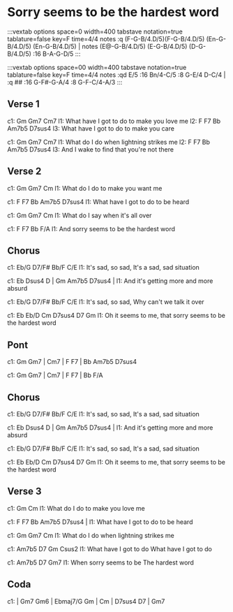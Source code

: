 ---
---

# Sorry seems to be the hardest word


:::vextab
  options space=0 width=400
  tabstave notation=true tablature=false key=F time=4/4
  notes :q (F-G-B/4.D/5)(F-G-B/4.D/5) (En-G-B/4.D/5) (En-G-B/4.D/5) |
  notes (E@-G-B/4.D/5) (E-G-B/4.D/5) (D-G-B/4.D/5) :16 B-A-G-D/5
:::

:::vextab
  options space=00 width=400
  tabstave notation=true tablature=false key=F time=4/4
  notes :qd E/5 :16 Bn/4-C/5 :8 G-E/4 D-C/4 | :q ## :16 G-F#-G-A/4 :8 G-F-C/4-A/3
:::


## Verse 1
c1: Gm                        Gm7      Cm7
l1:  What have I got to do to make you love me
l2: F                         F7      Bb     Am7b5  D7sus4 
l3:  What have I got to do to make you care  

c1: Gm         Gm7               Cm7
l1:  What do I do when lightning strikes me
l2: F                        F7        Bb     Am7b5  D7sus4 
l3:  And I wake to find that you're not there  

## Verse 2
c1: Gm         Gm7            Cm
l1:  What do I do to make you want me

c1: F                      F7   Bb     Am7b5  D7sus4
l1:  What have I got to do to be heard  

c1: Gm         Gm7               Cm
l1:  What do I say when it's all over

c1:     F                     F7    Bb    F/A
l1: And sorry seems to be the hardest word

## Chorus
c1: Eb/G      D7/F#     Bb/F        C/E
l1: It's sad, so sad,   It's a sad, sad situation

c1: Eb               Dsus4    D    | Gm     Am7b5  D7sus4 |
l1: And it's getting more and more absurd  

c1: Eb/G     D7/F#       Bb/F         C/E
l1: It's sad,  so sad,   Why can't we talk it over

c1: Eb               Eb/D      Cm             D7sus4 D7      Gm
l1: Oh it seems to me,    that sorry seems to be the hardest word

## Pont
c1: Gm Gm7 | Cm7 | F F7   | Bb Am7b5 D7sus4
                           
c1: Gm Gm7 | Cm7 | F F7   | Bb F/A 

## Chorus
c1: Eb/G      D7/F#     Bb/F        C/E
l1: It's sad, so sad,   It's a sad, sad situation

c1: Eb               Dsus4    D    | Gm     Am7b5  D7sus4 |
l1: And it's getting more and more absurd  

c1: Eb/G      D7/F#     Bb/F        C/E
l1: It's sad, so sad,   It's a sad, sad situation

c1: Eb               Eb/D      Cm             D7sus4 D7      Gm
l1: Oh it seems to me,    that sorry seems to be the hardest word

## Verse 3
c1: Gm                        Cm
l1:  What do I do to make you love me

c1: F                    F7    Bb     Am7b5  D7sus4 |
l1:  What have I got to do to be heard  

c1: Gm         Gm7               Cm
l1:  What do I do when lightning strikes me

c1: Am7b5             D7     Gm                 Csus2
l1: What have I got to do    What have I got to do

c1:      Am7b5         D7              Gm7
l1: When sorry seems to be The hardest word

## Coda
c1: | Gm7 Gm6 | Ebmaj7/G Gm | Cm | D7sus4 D7 | Gm7